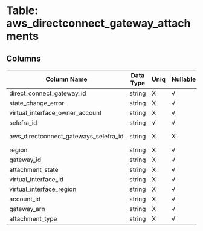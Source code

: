 # Table: aws_directconnect_gateway_attachments

## Columns 

|  Column Name   |  Data Type  | Uniq | Nullable | Description | 
|  ----  | ----  | ----  | ----  | ---- | 
| direct_connect_gateway_id | string | X | √ |  | 
| state_change_error | string | X | √ |  | 
| virtual_interface_owner_account | string | X | √ |  | 
| selefra_id | string | √ | √ | random id | 
| aws_directconnect_gateways_selefra_id | string | X | X | fk to aws_directconnect_gateways.selefra_id | 
| region | string | X | √ |  | 
| gateway_id | string | X | √ |  | 
| attachment_state | string | X | √ |  | 
| virtual_interface_id | string | X | √ |  | 
| virtual_interface_region | string | X | √ |  | 
| account_id | string | X | √ |  | 
| gateway_arn | string | X | √ |  | 
| attachment_type | string | X | √ |  | 


